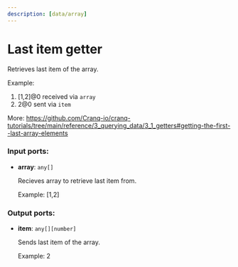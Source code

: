 ```yaml
---
description: [data/array]
---
```


# Last item getter

Retrieves last item of the array.

Example:
1. [1,2]@0 received via `array`
2. 2@0 sent via `item`

More:
https://github.com/Cranq-io/cranq-tutorials/tree/main/reference/3_querying_data/3_1_getters#getting-the-first--last-array-elements

### Input ports:

* __array__: `any[]`

    Recieves array to retrieve last item from.
    
    Example:
    [1,2]

### Output ports:

* __item__: `any[][number]`

    Sends last item of the array.
    
    Example:
    2

